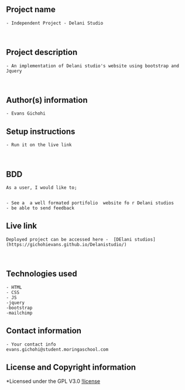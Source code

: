 ## Project name
    - Independent Project - Delani Studio
​
## Project description
    - An implementation of Delani studio's website using bootstrap and Jquery
  
​
## Author(s) information
    - Evans Gichohi
  
## Setup instructions
    - Run it on the live link
​
## BDD
    As a user, I would like to;


    - See a  a well formated portifolio  website fo r Delani studios
    - be able to send feedback
  
## Live link
    Deployed project can be accessed here -  [DElani studios](https://gichohievans.github.io/Delanistudio/)
​
## Technologies used
    - HTML
    - CSS
    - JS
    -jquery
    -bootstrap
    -mailchimp
  
## Contact information
    - Your contact info
    evans.gichohi@student.moringaschool.com
  
## License and Copyright information
*Licensed under the GPL V3.0
    [!license](https://github.com/gichohievans/Delanistudio/blob/main/LICENSE)